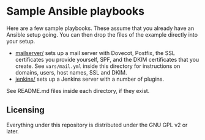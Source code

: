 Sample Ansible playbooks
============================================

Here are a few sample playbooks.  These assume that you already have an
Ansible setup going.  You can then drop the files of the example
directly into your setup.

* [mailserver/](mailserver/) sets up a mail server with Dovecot, Postfix,
   the SSL certificates you provide yourself, SPF, and the DKIM
   certificates that you create.  See `vars/mail.yml` inside this
   directory for instructions on domains, users, host names,
   SSL and DKIM.
* [jenkins/](jenkins/) sets up a Jenkins server with a number of plugins.

See README.md files inside each directory, if they exist.

Licensing
---------

Everything under this repository is distributed under the GNU GPL v2
or later.
